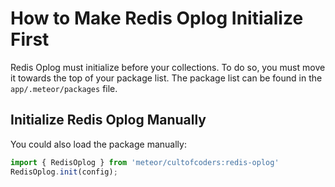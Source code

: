 # How to Make Redis Oplog Initialize First

Redis Oplog must initialize before your collections. To do so, you must move it towards the top of your package list. The package list can be found in the `app/.meteor/packages` file.  

## Initialize Redis Oplog Manually

You could also load the package manually:

```javascript
import { RedisOplog } from 'meteor/cultofcoders:redis-oplog'
RedisOplog.init(config);
```
